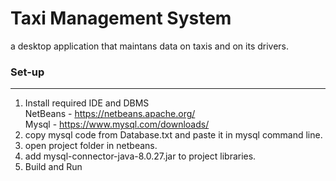 # Taxi Management System

a desktop application that maintans data on taxis and on its drivers.

### Set-up
---
1) Install required IDE and DBMS <br>
   NetBeans - https://netbeans.apache.org/ <br>
   Mysql - https://www.mysql.com/downloads/
2) copy mysql code from Database.txt and paste it in mysql command line.
3) open project folder in netbeans.
4) add mysql-connector-java-8.0.27.jar to project libraries.
5) Build and Run
